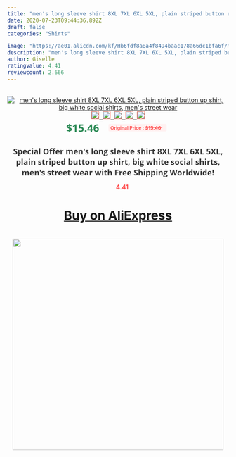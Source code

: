 ```yaml
---
title: "men's long sleeve shirt 8XL 7XL 6XL 5XL, plain striped button up shirt, big white social shirts, men's street wear"
date: 2020-07-23T09:44:36.892Z
draft: false
categories: "Shirts"

image: "https://ae01.alicdn.com/kf/Hb6fdf8a8a4f8494baac178a66dc1bfa6f/men-s-long-sleeve-shirt-8XL-7XL-6XL-5XL-plain-striped-button-up-shirt-big-white.jpg"
description: "men's long sleeve shirt 8XL 7XL 6XL 5XL, plain striped button up shirt, big white social shirts, men's street wear"
author: Giselle
ratingvalue: 4.41
reviewcount: 2.666
---
```

<br>
<div style="text-align: center;">
<a href="https://s.click.aliexpress.com/e/_A9RJm9" target="_blank" rel="nofollow noopener noreferrer"><img alt="men's long sleeve shirt 8XL 7XL 6XL 5XL, plain striped button up shirt, big white social shirts, men's street wear" class="magnifier-image" src="https://ae01.alicdn.com/kf/Hb6fdf8a8a4f8494baac178a66dc1bfa6f/men-s-long-sleeve-shirt-8XL-7XL-6XL-5XL-plain-striped-button-up-shirt-big-white.jpg_640x640.jpg">
<br>
<img style="border:1px solid salmon" src="https://ae01.alicdn.com/kf/Hb6fdf8a8a4f8494baac178a66dc1bfa6f/men-s-long-sleeve-shirt-8XL-7XL-6XL-5XL-plain-striped-button-up-shirt-big-white.jpg_120x120.jpg">&nbsp;&nbsp;<img style="border:1px solid salmon" src="https://ae01.alicdn.com/kf/H6a6c113c6b31439899885f152df46831n/men-s-long-sleeve-shirt-8XL-7XL-6XL-5XL-plain-striped-button-up-shirt-big-white.jpg_120x120.jpg">&nbsp;&nbsp;<img style="border:1px solid salmon" src="https://ae01.alicdn.com/kf/H42b9aa4ad5f7429282837968c98cee613/men-s-long-sleeve-shirt-8XL-7XL-6XL-5XL-plain-striped-button-up-shirt-big-white.jpg_120x120.jpg">&nbsp;&nbsp;<img style="border:1px solid salmon" src="https://ae01.alicdn.com/kf/H2d405516c2d547bda113f405fe684aa7i/men-s-long-sleeve-shirt-8XL-7XL-6XL-5XL-plain-striped-button-up-shirt-big-white.jpg_120x120.jpg">&nbsp;&nbsp;<img style="border:1px solid salmon" src="https://ae01.alicdn.com/kf/Hd906afc1dab14c6194df99b1aebfc0fcW/men-s-long-sleeve-shirt-8XL-7XL-6XL-5XL-plain-striped-button-up-shirt-big-white.jpg_120x120.jpg"></a></div><br0>
<div style="text-align: center;"><span style="background-color: white; border: 0px; box-sizing: border-box; color: seagreen; display: inline-block; font-family: &quot;open sans&quot; , &quot;arial&quot; , &quot;helvetica&quot; , sans-serif , &quot;heiti&quot;; font-size: 24px; font-stretch: inherit; font-weight: 700; line-height: inherit; margin: 0px 10px 0px 0px; padding: 0px; vertical-align: middle;">$15.46 </span>
<span style="background: rgb(255 , 241 , 241); border-radius: 3px; border: 0px; box-sizing: border-box; color: #ff4747; display: inline-block; font-family: inherit; font-size: 12px; font-stretch: inherit; font-style: inherit; font-variant: inherit; font-weight: 600; line-height: inherit; margin: 0px; padding: 2px 5px; transform: scale(0.9); vertical-align: middle;">Original Price : <b style="text-decoration: line-through;">$15.46 </b> &nbsp;&nbsp;</span></div>
<h1 style="color: #333333; display: inline-block; font-family: &quot;open sans&quot; , &quot;arial&quot; , &quot;helvetica&quot; , sans-serif , &quot;heiti&quot;; font-size: 18px; font-stretch: inherit; font-weight: 700; text-align: center;">Special Offer men's long sleeve shirt 8XL 7XL 6XL 5XL, plain striped button up shirt, big white social shirts, men's street wear with Free Shipping Worldwide!</h1>
<div style="color: #ff4747; text-align: center;">
<img src="https://4.bp.blogspot.com/-M0ZcTcb-5uY/XleCXlxnR4I/AAAAAAAAAEc/OrjgMkXV1oMQFaCRZj5HQwOCBcu3w1FegCPcBGAYYCw/s1600/star.png" style="height: 15px;">&nbsp;<b>4.41</b></div>
<div class="button_cont" align="center"><a class="buynow_a" href="https://s.click.aliexpress.com/e/_A9RJm9" target="_blank" rel="nofollow noopener noreferrer"><H1>Buy on AliExpress</H1></a></div><br>
<div class="separator" style="clear: both; text-align: center;">
<img src="https://lh3.googleusercontent.com/-pTy5HemUv9M/XlePHvY0dAI/AAAAAAAAAE4/0nX5iRUoIWY8eMW9Dpxeirr157OZliDIgCLcBGAsYHQ/s1600/badge.gif" width="480">
</div>
